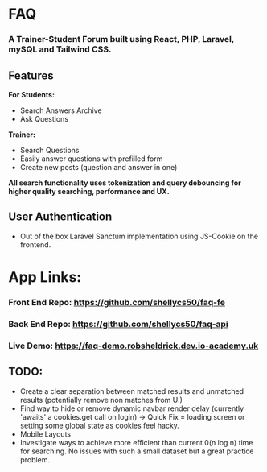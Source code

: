 # FAQ 

### A Trainer-Student Forum built using React, PHP, Laravel, mySQL and Tailwind CSS.

## Features
**For Students:**
- Search Answers Archive
- Ask Questions

**Trainer:** 
- Search Questions
- Easily answer questions with prefilled form
- Create new posts (question and answer in one)

**All search functionality uses tokenization and query debouncing for higher quality searching, performance and UX.**

## User Authentication
- Out of the box Laravel Sanctum implementation using JS-Cookie on the frontend.

# App Links: 
### Front End Repo: https://github.com/shellycs50/faq-fe
### Back End Repo: https://github.com/shellycs50/faq-api
### Live Demo: https://faq-demo.robsheldrick.dev.io-academy.uk

## TODO: 
- Create a clear separation between matched results and unmatched results (potentially remove non matches from UI)
- Find way to hide or remove dynamic navbar render delay (currently 'awaits' a cookies.get call on login) -> Quick Fix = loading screen or setting some global state as cookies feel hacky. 
- Mobile Layouts
- Investigate ways to achieve more efficient than current 0(n log n) time for searching. No issues with such a small dataset but a great practice problem.  
